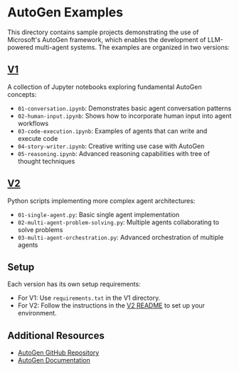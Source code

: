 # AutoGen Examples

This directory contains sample projects demonstrating the use of Microsoft's AutoGen framework, which enables the development of LLM-powered multi-agent systems. The examples are organized in two versions:

## [V1](V1)

A collection of Jupyter notebooks exploring fundamental AutoGen concepts:

- `01-conversation.ipynb`: Demonstrates basic agent conversation patterns
- `02-human-input.ipynb`: Shows how to incorporate human input into agent workflows
- `03-code-execution.ipynb`: Examples of agents that can write and execute code
- `04-story-writer.ipynb`: Creative writing use case with AutoGen
- `05-reasoning.ipynb`: Advanced reasoning capabilities with tree of thought techniques

## [V2](V2)

Python scripts implementing more complex agent architectures:

- `01-single-agent.py`: Basic single agent implementation
- `02-multi-agent-problem-solving.py`: Multiple agents collaborating to solve problems
- `03-multi-agent-orchestration.py`: Advanced orchestration of multiple agents

## Setup

Each version has its own setup requirements:

- For V1: Use `requirements.txt` in the V1 directory.
- For V2: Follow the instructions in the [V2 README](V2/README.md) to set up your environment.

## Additional Resources

- [AutoGen GitHub Repository](https://github.com/microsoft/autogen)
- [AutoGen Documentation](https://microsoft.github.io/autogen/)